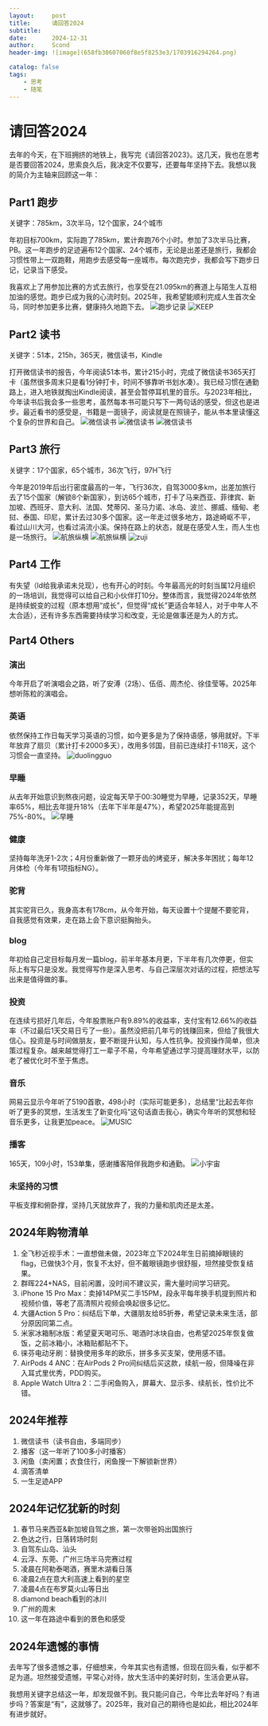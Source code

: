 ```yaml
---
layout:     post
title:      请回答2024
subtitle:   
date:       2024-12-31
author:     Scond
header-img: ![image](658fb30607060f8e5f8253e3/1703916294264.png)

catalog: false
tags:
    - 思考
    - 随笔
---
```


# 请回答2024
去年的今天，在下班拥挤的地铁上，我写完《请回答2023》。这几天，我也在思考是否要回答2024，思索良久后，我决定不仅要写，还要每年坚持下去。我想以我的简介为主轴来回顾这一年：

## Part1 跑步
关键字：785km，3次半马，12个国家，24个城市

年初目标700km，实际跑了785km，累计奔跑76个小时。参加了3次半马比赛，PB。这一年跑步的足迹遍布12个国家、24个城市，无论是出差还是旅行，我都会习惯性带上一双跑鞋，用跑步去感受每一座城市。每次跑完步，我都会写下跑步日记，记录当下感受。

我喜欢上了用参加比赛的方式去旅行，也享受在21.095km的赛道上与陌生人互相加油的感觉。跑步已成为我的心流时刻。2025年，我希望能顺利完成人生首次全马，同时参加更多比赛，健康持久地跑下去。
![跑步记录](img/2024y33.png)
![KEEP](img/Kepp.png)

## Part2 读书   
关键字：51本，215h，365天，微信读书，Kindle

打开微信读书的报告，今年阅读51本书，累计215小时，完成了微信读书365天打卡（虽然很多周末只是看1分钟打卡，时间不够靠听书划水凑）。我已经习惯在通勤路上，进入地铁就掏出Kindle阅读，甚至会暂停耳机里的音乐。与2023年相比，今年读书后我会多一些思考，虽然每本书可能只写下一两句话的感受，但这也是进步。最近看书的感受是，书籍是一面镜子，阅读就是在照镜子，能从书本里读懂这个复杂的世界和自己。
![微信读书](img/2024y37.png)
![微信读书](img/2024y52.png)
![微信读书](img/2024y55.png)

## Part3 旅行
关键字：17个国家，65个城市，36次飞行，97H飞行

今年是2019年后出行密度最高的一年，飞行36次，自驾3000多km，出差加旅行去了15个国家（解锁8个新国家），到访65个城市，打卡了马来西亚、菲律宾、新加坡、西班牙、意大利、法国、梵蒂冈、圣马力诺、冰岛、波兰、挪威、缅甸、老挝、泰国、印尼，累计去过30多个国家。这一年走过很多地方，路途崎岖不平，看过山川大河，也看过涓流小溪。保持在路上的状态，就是在感受人生，而人生也是一场旅行。
![航旅纵横](img/2024y15.png)
![航旅纵横](img/2024y36.png)
![zuji](img/zuji.png)

## Part4 工作
有失望（ld给我承诺未兑现），也有开心的时刻。今年最高光的时刻当属12月组织的一场培训，我觉得可以给自己和小伙伴打10分。整体而言，我觉得2024年依然是持续蜕变的过程（原本想用“成长”，但觉得“成长”更适合年轻人，对于中年人不太合适），还有许多东西需要持续学习和改变，无论是做事还是为人的方式。

## Part4 Others
### 演出
今年开启了听演唱会之路，听了安溥（2场）、伍佰、周杰伦、徐佳莹等。2025年想听陈粒的演唱会。

### 英语
依然保持工作日每天学习英语的习惯，如今更多是为了保持语感，够用就好。下半年放弃了扇贝（累计打卡2000多天），改用多邻国，目前已连续打卡118天，这个习惯会一直坚持。
![duolingguo](img/2024y35.png)

### 早睡
从去年开始意识到熬夜问题，设定每天早于00:30睡觉为早睡，记录352天，早睡率65%，相比去年提升18%（去年下半年是47%），希望2025年能提高到75%-80%。
![早睡](img/2024y34.png)
### 健康
坚持每年洗牙1-2次；4月份重新做了一颗牙齿的烤瓷牙，解决多年困扰；每年12月体检（今年有1项指标NG）。

### 驼背
其实驼背已久，我身高本有178cm，从今年开始，每天设置十个提醒不要驼背，自我感觉有效果，走在路上会下意识挺胸抬头。

### blog
年初给自己定目标每月发一篇blog，前半年基本月更，下半年有几次停更，但实际上有写只是没发。我觉得写作是深入思考、与自己深层次对话的过程，把想法写出来是值得做的事。

### 投资
在连续亏损好几年后，今年股票账户有9.89%的收益率，支付宝有12.66%的收益率（不过最后1天交易日亏了一些）。虽然没把前几年亏的钱赚回来，但给了我很大信心。投资是与时间做朋友，要不断提升认知，与人性抗争。投资操作简单，但决策过程复杂。越来越觉得打工一辈子不易，今年希望通过学习提高理财水平，以防老了被优化时不至于焦虑。

### 音乐
网易云显示今年听了5190首歌，498小时（实际可能更多），总结里“比起去年你听了更多的冥想，生活发生了新变化吗”这句话直击我心，确实今年听的冥想和轻音乐更多，让我更加peace。
![MUSIC](img/music.png)
### 播客
165天，109小时，153单集，感谢播客陪伴我跑步和通勤。
![小宇宙](img/xiaoyuzhou.png)

### 未坚持的习惯
平板支撑和俯卧撑，坚持几天就放弃了，我的力量和肌肉还是太差。

## 2024年购物清单
1. 全飞秒近视手术：一直想做未做，2023年立下2024年生日前摘掉眼镜的flag，已做快3个月，恢复不太好，但不戴眼镜跑步很舒服，坦然接受恢复结果。
2. 群晖224+NAS，目前闲置，没时间不建议买，需大量时间学习研究。
3. iPhone 15 Pro Max：卖掉14PM买二手15PM，段永平每年换手机提到照片和视频价值，等老了高清照片视频会唤起很多记忆。
4. 大疆Action 5 Pro：纠结后下单，大疆朋友给85折券，希望记录未来生活，部分原因同第二点。
5. 米家冰箱制冰版：希望夏天喝可乐、喝酒时冰块自由，也希望2025年恢复做饭，之前冰箱小，冰箱贴都贴不下。
6. 徕芬电动牙刷：替换使用多年的欧乐，拼多多买支架，使用感不错。
7. AirPods 4 ANC：在AirPods 2 Pro间纠结后买这款，续航一般，但降噪在非入耳式里优秀，PDD购买。
8. Apple Watch Ultra 2：二手闲鱼购入，屏幕大、显示多、续航长，性价比不错。

## 2024年推荐
1. 微信读书（读书自由，多端同步）
2. 播客（这一年听了100多小时播客）
3. 闲鱼（卖闲置；衣食住行，闲鱼搜一下解锁新世界）
4. 滴答清单
5. 一生足迹APP

## 2024年记忆犹新的时刻
1. 春节马来西亚&新加坡自驾之旅，第一次带爸妈出国旅行
2. 色达之行，日落转场时刻
3. 自驾东山岛、汕头
4. 云浮、东莞、广州三场半马完赛过程
5. 凌晨在阿勒泰喝酒，赛里木湖看日落
6. 凌晨2点在意大利高速上看到的星空
7. 凌晨4点在布罗莫火山等日出
8. diamond beach看到的冰川
9. 广州的周末
10. 这一年在路途中看到的景色和感受

## 2024年遗憾的事情
去年写了很多遗憾之事，仔细想来，今年其实也有遗憾，但现在回头看，似乎都不足为道。坦然接受遗憾，平常心对待，放大生活中的美好时刻，生活会更从容。

我想用关键字总结这一年，却发现做不到。我只能问自己，今年比去年好吗？有进步吗？答案是“有”，这就够了。2025年，我对自己的期待也是如此，相比2024年有进步就好。 
